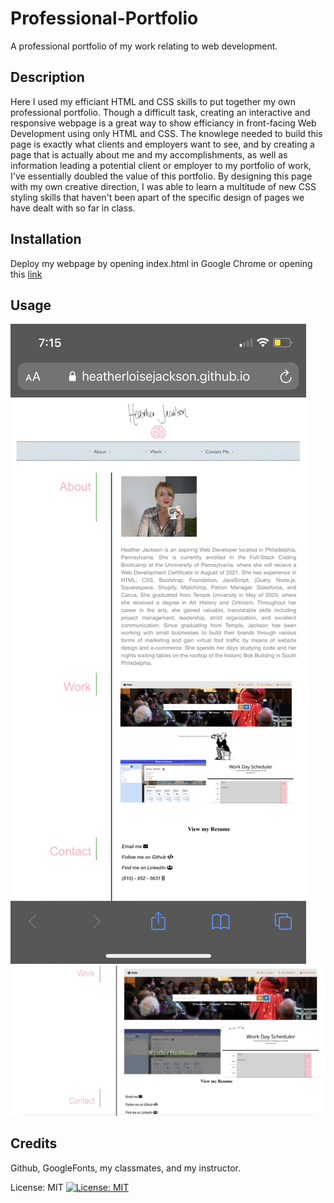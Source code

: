 # Professional-Portfolio
A professional portfolio of my work relating to web development.


## Description

Here I used my efficiant HTML and CSS skills to put together my own professional portfolio. Though a difficult task, creating an interactive and responsive webpage is a great way to show efficiancy in front-facing Web Development using only HTML and CSS. The knowlege needed to build this page is exactly what clients and employers want to see, and by creating a page that is actually about me and my accomplishments, as well as information leading a potential client or employer to my portfolio of work, I've essentially doubled the value of this portfolio. By designing this page with my own creative direction, I was able to learn a multitude of new CSS styling skills that haven't been apart of the specific design of pages we have dealt with so far in class.


## Installation

Deploy my webpage by opening index.html in Google Chrome or opening this [link](https://heatherloisejackson.github.io/Professional-Portfolio/)

## Usage

![Heather's webpage part 1](https://github.com/heatherloisejackson/Professional-Portfolio/blob/main/assets/ProfPortMobile.PNG)![Heather's webpage as desktop](https://github.com/heatherloisejackson/Professional-Portfolio/blob/main/assets/Screen%20Shot%202021-04-26%20at%207.17.48%20PM.png)

## Credits

Github, GoogleFonts, my classmates, and my instructor.


License: MIT
[![License: MIT](https://img.shields.io/badge/License-MIT-yellow.svg)](https://opensource.org/licenses/MIT)
